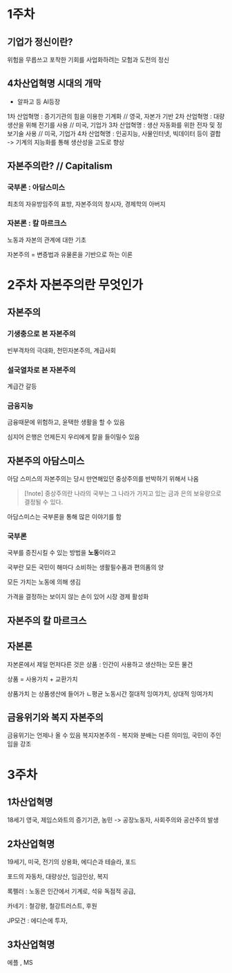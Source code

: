# 1주차
## 기업가 정신이란?
위험을 무릅쓰고 포착한 기회를 사업화하려는 모험과 도전의 정신

## 4차산업혁명 시대의 개막
- 알파고 등 AI등장

1차 산업혁명 : 증기기관의 힘을 이용한 기계화  // 영국, 자본가 기반
2차 산업혁명 : 대량 생산을 위해 전기를 사용 // 미국, 기업가
3차 산업혁명 : 생산 자동화를 위한 전자 및 정보기술 사용 // 미국, 기업가
4차 산업혁명 : 인공지능, 사물인터넷, 빅데이터 등이 결합 -> 기계의 지능화를 통해 생산성을 고도로 향상

## 자본주의란? // Capitalism
### 국부론 : 아담스미스
최초의 자유방임주의 표방, 자본주의의 창시자, 경제학의 아버지

### 자본론 : 칼 마르크스
노동과 자본의 관계에 대한 기초

자본주의 = 변증법과 유물론을 기반으로 하는 이론

# 2주차 자본주의란 무엇인가
## 자본주의
### 기생충으로 본 자본주의
빈부격차의 극대화, 천민자본주의, 계급사회

### 설국열차로 본 자본주의
계급간 갈등

### 금융지능
금융때문에 위험하고, 윤택한 생활을 할 수 있음 

심지어 은행은 언제든지 우리에게 칼을 들이밀수 있음


## 자본주의 아담스미스
아담 스미스의 자본주의는 당시 만연해있던 중상주의를 반박하기 위해서 나옴
>[!note] 중상주의란
> 나라의 국부는 그 나라가 가지고 있는 금과 은의 보유량으로 결정될 수 있다.

아담스미스는 국부론을 통해 많은 이야기를 함

### 국부론 
국부를 증진시킬 수 있는 방법을 **노동**이라고 

국부란 모든 국민이 해마다 소비하는 생활필수품과 편의품의 양

모든 가치는 노동에 의해 생김

가격을 결정하는 보이지 않는 손이 있어 시장 경제 활성화

## 자본주의 칼 마르크스
## 자본론
자본론에서 제일 먼저다른 것은 상품 : 인간이 사용하고 생산하는 모든 물건

상품 = 사용가치 + 교환가치

상품가치 는 상품생산에 들어가 ㄴ평균 노동시간
절대적 잉여가치, 상대적 잉여가치

## 금융위기와 복지 자본주의
금융위기는 언제나 올 수 있음
복지자본주의 - 복지와 분배는 다른 의미임, 국민이 주인임을 강조

# 3주차
## 1차산업혁명
18세기 영국, 제임스와트의 증기기관, 농민 -> 공장노동자, 사회주의와 공산주의 발생

## 2차산업혁명
19세기, 미국, 전기의 상용화, 에디슨과 테슬라, 포드

포드의 자동차, 대량상산, 임금인상, 복지

록펠러 : 노동은 인간에서 기계로, 석유 독점적 공급, 

카네기 : 철강왕, 철강트러스트, 후원

JP모건 : 에디슨에 투자, 

## 3차산업혁명
에플 , MS


